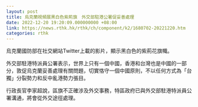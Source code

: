 ```yaml
---
layout: post
title: 烏克蘭視頻展黑白色紫荊旗　外交部駐港公署促妥善處理
date: 2022-12-20 19:20:09.000000000 +08:00
link: https://news.rthk.hk/rthk/ch/component/k2/1680702-20221220.htm
categories: rthk
---
```


烏克蘭國防部在社交網站Twitter上載的影片，顯示黑白色的紫荊花旗幟。

外交部駐港特派員公署表示，世界上只有一個中國，香港和台灣也是中國的一部分，敦促烏克蘭妥善處理有關問題，切實恪守一個中國原則，不以任何方式為「台獨」分裂勢力和反中亂港勢力張目。

行政長官李家超說，區旗不正確涉及外交事務，特區政府已與外交部駐港特派員公署溝通，將會從外交途徑處理。
